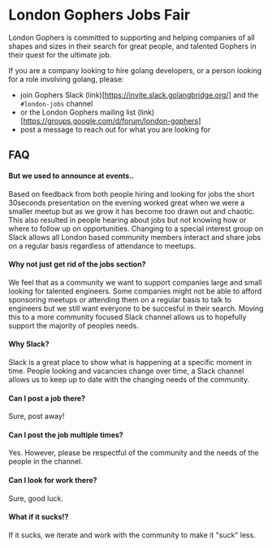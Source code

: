 # London Gophers Jobs Fair

London Gophers is committed to supporting and helping companies of all shapes and sizes in their search for great people, and talented Gophers in their quest for the ultimate job.

If you are a company looking to hire golang developers, or a person looking for a role involving golang, please:
- join Gophers Slack (link)[https://invite.slack.golangbridge.org/] and the `#london-jobs` channel
- or the London Gophers mailing list (link)[https://groups.google.com/d/forum/london-gophers]
- post a message to reach out for what you are looking for

## FAQ
#### But we used to announce at events..
Based on feedback from both people hiring and looking for jobs the short 30seconds presentation on the evening worked great when we were a smaller meetup but as we grow it has become too drawn out and chaotic. This also resulted in people hearing about jobs but not knowing how or where to follow up on opportunities. Changing to a special interest group on Slack allows all London based community members interact and share jobs on a regular basis regardless of attendance to meetups.

#### Why not just get rid of the jobs section?
We feel that as a community we want to support companies large and small looking for talented engineers. Some companies might not be able to afford sponsoring meetups or attending them on a regular basis to talk to engineers but we still want everyone to be succesful in their search. Moving this to a more community focused Slack channel allows us to hopefully support the majority of peoples needs.

#### Why Slack?
Slack is a great place to show what is happening at a specific moment in time. People looking and vacancies change over time, a Slack channel allows us to keep up to date with the changing needs of the community.

#### Can I post a job there?
Sure, post away!

#### Can I post the job multiple times?
Yes. However, please be respectful of the community and the needs of the people in the channel.

#### Can I look for work there?
Sure, good luck.

#### What if it sucks!?
If it sucks, we iterate and work with the community to make it "suck" less.
